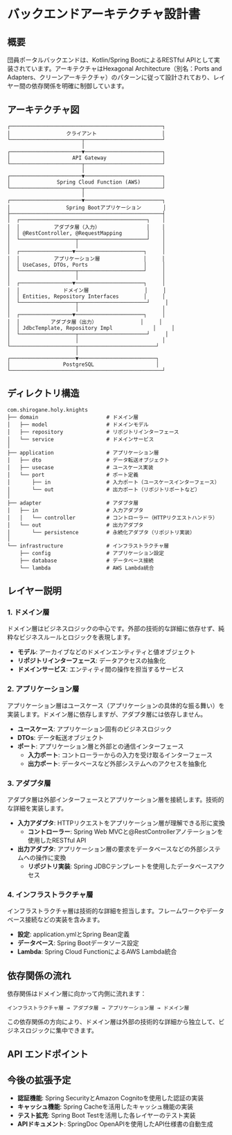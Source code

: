 # バックエンドアーキテクチャ設計書

## 概要

団員ポータルバックエンドは、Kotlin/Spring BootによるRESTful APIとして実装されています。アーキテクチャはHexagonal Architecture（別名：Ports and Adapters、クリーンアーキテクチャ）のパターンに従って設計されており、レイヤー間の依存関係を明確に制御しています。

## アーキテクチャ図

```
┌─────────────────────────────────────────────────┐
│                  クライアント                     │
└───────────────────────┬─────────────────────────┘
                        │
┌───────────────────────▼─────────────────────────┐
│                    API Gateway                  │
└───────────────────────┬─────────────────────────┘
                        │
┌───────────────────────▼─────────────────────────┐
│               Spring Cloud Function (AWS)       │
└───────────────────────┬─────────────────────────┘
                        │
┌───────────────────────▼─────────────────────────┐
│                  Spring Bootアプリケーション       │
├─────────────────────────────────────────────────┤
│  ┌─────────────────────────────────────────┐    │
│  │           アダプタ層（入力）               │    │
│  │ @RestController, @RequestMapping        │    │
│  └──────────────────┬──────────────────────┘    │
│                     │                           │
│  ┌─────────────────▼──────────────────────┐     │
│  │           アプリケーション層              │     │
│  │ UseCases, DTOs, Ports                  │     │
│  └──────────────────┬─────────────────────┘     │
│                     │                           │
│  ┌─────────────────▼──────────────────────┐     │
│  │              ドメイン層                  │     │
│  │ Entities, Repository Interfaces        │     │
│  └──────────────────┬──────────────────────┘     │
│                     │                           │
│  ┌─────────────────▼──────────────────────┐     │
│  │          アダプタ層（出力）              │     │
│  │ JdbcTemplate, Repository Impl             │     │
│  └──────────────────┬──────────────────────┘     │
│                     │                           │
└─────────────────────┬─────────────────────────┘
                      │
┌─────────────────────▼─────────────────────────┐
│                 PostgreSQL                    │
└─────────────────────────────────────────────────┘
```

## ディレクトリ構造

```
com.shirogane.holy.knights
├── domain                      # ドメイン層
│   ├── model                   # ドメインモデル
│   ├── repository              # リポジトリインターフェース
│   └── service                 # ドメインサービス
│
├── application                 # アプリケーション層
│   ├── dto                     # データ転送オブジェクト
│   ├── usecase                 # ユースケース実装
│   └── port                    # ポート定義
│       ├── in                  # 入力ポート（ユースケースインターフェース）
│       └── out                 # 出力ポート（リポジトリポートなど）
│
├── adapter                     # アダプタ層
│   ├── in                      # 入力アダプタ
│   │   └── controller          # コントローラー（HTTPリクエストハンドラ）
│   └── out                     # 出力アダプタ
│       └── persistence         # 永続化アダプタ（リポジトリ実装）
│
└── infrastructure              # インフラストラクチャ層
    ├── config                  # アプリケーション設定
    ├── database                # データベース接続
    └── lambda                  # AWS Lambda統合
```

## レイヤー説明

### 1. ドメイン層

ドメイン層はビジネスロジックの中心です。外部の技術的な詳細に依存せず、純粋なビジネスルールとロジックを表現します。

- **モデル**: アーカイブなどのドメインエンティティと値オブジェクト
- **リポジトリインターフェース**: データアクセスの抽象化
- **ドメインサービス**: エンティティ間の操作を担当するサービス

### 2. アプリケーション層

アプリケーション層はユースケース（アプリケーションの具体的な振る舞い）を実装します。ドメイン層に依存しますが、アダプタ層には依存しません。

- **ユースケース**: アプリケーション固有のビジネスロジック
- **DTOs**: データ転送オブジェクト
- **ポート**: アプリケーション層と外部との通信インターフェース
  - **入力ポート**: コントローラーからの入力を受け取るインターフェース
  - **出力ポート**: データベースなど外部システムへのアクセスを抽象化

### 3. アダプタ層

アダプタ層は外部インターフェースとアプリケーション層を接続します。技術的な詳細を実装します。

- **入力アダプタ**: HTTPリクエストをアプリケーション層が理解できる形に変換
  - **コントローラー**: Spring Web MVCと@RestControllerアノテーションを使用したRESTful API
- **出力アダプタ**: アプリケーション層の要求をデータベースなどの外部システムへの操作に変換
  - **リポジトリ実装**: Spring JDBCテンプレートを使用したデータベースアクセス

### 4. インフラストラクチャ層

インフラストラクチャ層は技術的な詳細を担当します。フレームワークやデータベース接続などの実装を含みます。

- **設定**: application.ymlとSpring Bean定義
- **データベース**: Spring Bootデータソース設定
- **Lambda**: Spring Cloud FunctionによるAWS Lambda統合

## 依存関係の流れ

依存関係はドメイン層に向かって内側に流れます：

```
インフラストラクチャ層 → アダプタ層 → アプリケーション層 → ドメイン層
```

この依存関係の方向により、ドメイン層は外部の技術的な詳細から独立して、ビジネスロジックに集中できます。

## API エンドポイント


## 今後の拡張予定

- **認証機能**: Spring SecurityとAmazon Cognitoを使用した認証の実装
- **キャッシュ機能**: Spring Cacheを活用したキャッシュ機能の実装
- **テスト拡充**: Spring Boot Testを活用した各レイヤーのテスト実装
- **APIドキュメント**: SpringDoc OpenAPIを使用したAPI仕様書の自動生成